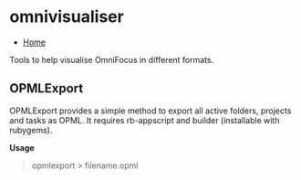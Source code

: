 # omnivisualiser

* [Home](https://github.com/mrpraline/omnivisualiser)

Tools to help visualise OmniFocus in different formats.

## OPMLExport

OPMLExport provides a simple method to export all active folders, projects and tasks as OPML. It requires rb-appscript and builder (installable with rubygems).

**Usage**

> opmlexport > filename.opml



